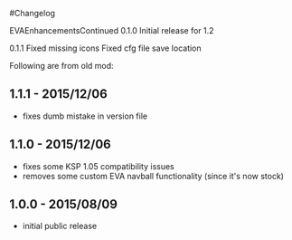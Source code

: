 #Changelog

EVAEnhancementsContinued
0.1.0
	Initial release for 1.2

0.1.1
	Fixed missing icons
	Fixed cfg file save location


Following are from old mod:

## 1.1.1 - 2015/12/06
- fixes dumb mistake in version file

## 1.1.0 - 2015/12/06
- fixes some KSP 1.05 compatibility issues
- removes some custom EVA navball functionality (since it's now stock)

## 1.0.0 - 2015/08/09
- initial public release
